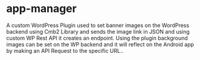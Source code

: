# app-manager
A custom WordPress Plugin used to set banner images on the WordPress backend using Cmb2 Library and sends the image link in JSON and using custom WP Rest API it creates an endpoint. Using the plugin background images can be set on the WP backend and it will reflect on the Android app by making an API Request to the specific URL.. 
